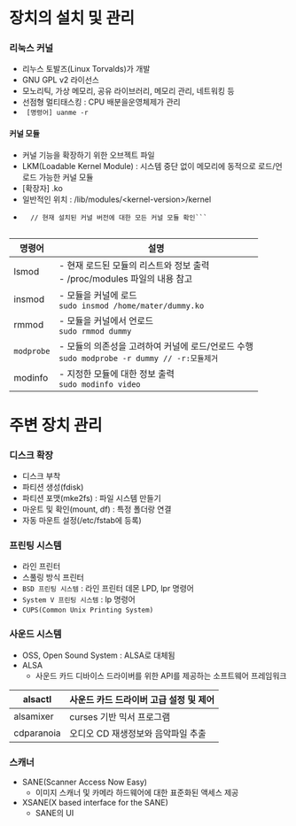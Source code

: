 # 장치의 설치 및 관리
### 리눅스 커널
- 리누스 토발즈(Linux Torvalds)가 개발
- GNU GPL v2 라이선스
- 모노리틱, 가상 메모리, 공유 라이브러리, 메모리 관리, 네트워킹 등
- 선점형 멀티태스킹 : CPU 배분을운영체제가 관리
- ``` [명령어] uanme -r```

#### 커널 모듈
- 커널 기능을 확장하기 위한 오브젝트 파일
- LKM(Loadable Kernel Module) : 시스템 중단 없이 메모리에 동적으로 로드/언로드 가능한 커널 모듈
- [확장자] .ko
- 일반적인 위치 : /lib/modules/\<kernel-version>/kernel
- ```[명령어] ls /lib/modules/$(uname -r)/kernel 
	// 현재 설치된 커널 버전에 대한 모든 커널 모듈 확인```
	

| 명령어        | 설명                                                                       |
| ---------- | ------------------------------------------------------------------------ |
| lsmod      | - 현재 로드된 모듈의 리스트와 정보 출력<br>- /proc/modules 파일의 내용 참고                     |
| insmod     | - 모듈을 커널에 로드<br>```sudo insmod /home/mater/dummy.ko```                   |
| rmmod      | - 모듈을 커널에서 언로드<br>```sudo rmmod dummy```                                 |
| `modprobe` | - 모듈의 의존성을 고려하여 커널에 로드/언로드 수행<br>```sudo modprobe -r dummy // -r:모듈제거``` |
| modinfo    | - 지정한 모듈에 대한 정보 출력<br>```sudo modinfo video```                           |

# 주변 장치 관리
### 디스크 확장
- 디스크 부착
- 파티션 생성(fdisk)
- 파티션 포맷(mke2fs) : 파일 시스템 만들기
- 마운트 및 확인(mount, df) : 특정 폴더랑 연결
- 자동 마운트 설정(/etc/fstab에 등록)

### 프린팅 시스템
- 라인 프린터
- 스풀링 방식 프린터
- `BSD 프린팅 시스템` : 라인 프린터 데몬 LPD, lpr 명령어
- `System V 프린팅 시스템` : lp 명령어
- `CUPS(Common Unix Printing System)`

### 사운드 시스템
- OSS, Open Sound System : ALSA로 대체됨
- ALSA 
	- 사운드 카드 디바이스 드라이버를 위한 API를 제공하는 소프트웨어 프레임워크

| alsactl    | 사운드 카드 드라이버 고급 설정 및 제어 |
| ---------- | ---------------------- |
| alsamixer  | curses 기반 믹서 프로그램      |
| cdparanoia | 오디오 CD 재생정보와 음악파일 추출   |

### 스캐너
- SANE(Scanner Access Now Easy)
	- 이미지 스캐너 및 카메라 하드웨어에 대한 표준화된 액세스 제공
- XSANE(X based interface for the SANE)
	- SANE의 UI
